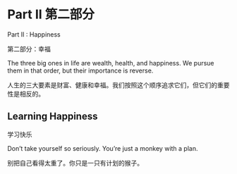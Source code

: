 # Part II 第二部分

Part II : Happiness

第二部分：幸福

The three big ones in life are wealth, health, and happiness. We pursue them in that order, but their importance is reverse.

人生的三大要素是财富、健康和幸福。我们按照这个顺序追求它们，但它们的重要性是相反的。

## Learning Happiness

学习快乐

Don’t take yourself so seriously. You’re just a monkey with a plan.

别把自己看得太重了。你只是一只有计划的猴子。

